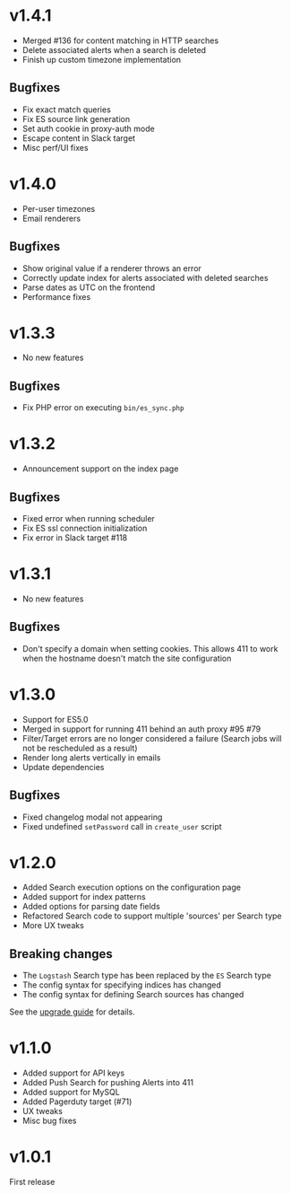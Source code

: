 # v1.4.1 #

- Merged #136 for content matching in HTTP searches
- Delete associated alerts when a search is deleted
- Finish up custom timezone implementation

## Bugfixes ##

- Fix exact match queries
- Fix ES source link generation
- Set auth cookie in proxy-auth mode
- Escape content in Slack target
- Misc perf/UI fixes


# v1.4.0 #

- Per-user timezones
- Email renderers

## Bugfixes ##

- Show original value if a renderer throws an error
- Correctly update index for alerts associated with deleted searches
- Parse dates as UTC on the frontend
- Performance fixes


# v1.3.3 #

- No new features

## Bugfixes ##

- Fix PHP error on executing `bin/es_sync.php`


# v1.3.2 #

- Announcement support on the index page

## Bugfixes ##

- Fixed error when running scheduler
- Fix ES ssl connection initialization
- Fix error in Slack target #118


# v1.3.1 #

- No new features

## Bugfixes ##

- Don't specify a domain when setting cookies. This allows 411 to work when the hostname doesn't match the site configuration


# v1.3.0 #

- Support for ES5.0
- Merged in support for running 411 behind an auth proxy #95 #79
- Filter/Target errors are no longer considered a failure (Search jobs will not be rescheduled as a result)
- Render long alerts vertically in emails
- Update dependencies

## Bugfixes ##

- Fixed changelog modal not appearing
- Fixed undefined `setPassword` call in `create_user` script


# v1.2.0 #

- Added Search execution options on the configuration page
- Added support for index patterns
- Added options for parsing date fields
- Refactored Search code to support multiple 'sources' per Search type
- More UX tweaks

## Breaking changes ##

- The `Logstash` Search type has been replaced by the `ES` Search type
- The config syntax for specifying indices has changed
- The config syntax for defining Search sources has changed

See the [upgrade guide](/docs/Upgrading.md) for details.


# v1.1.0 #

- Added support for API keys
- Added Push Search for pushing Alerts into 411
- Added support for MySQL
- Added Pagerduty target (#71)
- UX tweaks
- Misc bug fixes


# v1.0.1 #

First release
